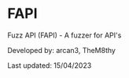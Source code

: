 # FAPI
Fuzz API (FAPI) - A fuzzer for API's

Developed by: arcan3, TheM8thy

Last updated: 15/04/2023
